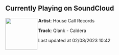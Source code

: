 ## Currently Playing on SoundCloud

[<img align="left" width="100" src="https://i1.sndcdn.com/artworks-0FwJDCq9zoGZKD17-SPU3Kg-t500x500.jpg">](https://soundcloud.com/housecallrecs/qlank-caldera)

**Artist**: House Call Records 

**Track**: Qlank - Caldera

Last updated at 02/08/2023 10:42
